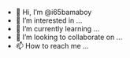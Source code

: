 - 👋 Hi, I’m @i65bamaboy
- 👀 I’m interested in ...
- 🌱 I’m currently learning ...
- 💞️ I’m looking to collaborate on ...
- 📫 How to reach me ...

<!---
i65bamaboy/i65bamaboy is a ✨ special ✨ repository because its `README.md` (this file) appears on your GitHub profile.
You can click the Preview link to take a look at your changes.
--->
